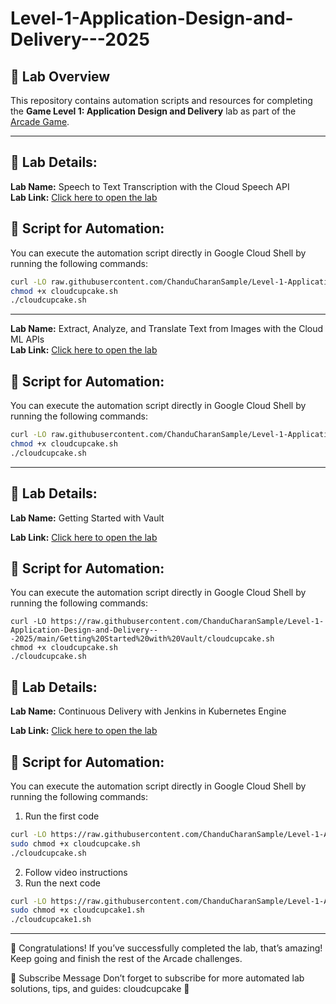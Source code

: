 # Level-1-Application-Design-and-Delivery---2025

## 🎯 Lab Overview
This repository contains automation scripts and resources for completing the **Game Level 1: Application Design and Delivery** lab as part of the
[ Arcade Game](https://www.cloudskillsboost.google/games/6394).

---

## 📌 Lab Details:

**Lab Name:** Speech to Text Transcription with the Cloud Speech API  
**Lab Link:** [Click here to open the lab](https://www.cloudskillsboost.google/games/6394/labs/40265)  

## 🚀 Script for Automation:
You can execute the automation script directly in Google Cloud Shell by running the following commands:

```bash
curl -LO raw.githubusercontent.com/ChanduCharanSample/Level-1-Application-Design-and-Delivery---2025/main/Extract%2C%20Analyze%2C%20and%20Translate%20Text%20from%20Images%20with%20the%20Cloud%20ML%20APIs/cloudcupcake.sh
chmod +x cloudcupcake.sh
./cloudcupcake.sh

```
---

**Lab Name:** Extract, Analyze, and Translate Text from Images with the Cloud ML APIs  
**Lab Link:** [Click here to open the lab](https://www.cloudskillsboost.google/games/6394/labs/40269)  

## 🚀 Script for Automation:
You can execute the automation script directly in Google Cloud Shell by running the following commands:

```bash
curl -LO raw.githubusercontent.com/ChanduCharanSample/Level-1-Application-Design-and-Delivery---2025/main/Extract%2C%20Analyze%2C%20and%20Translate%20Text%20from%20Images%20with%20the%20Cloud%20ML%20APIs/cloudcupcake.sh
chmod +x cloudcupcake.sh
./cloudcupcake.sh

```
---
## 📌 Lab Details:

**Lab Name:**  Getting Started with Vault

**Lab Link:** [Click here to open the lab](https://www.cloudskillsboost.google/games/6394/labs/40270)  

## 🚀 Script for Automation:
You can execute the automation script directly in Google Cloud Shell by running the following commands:
```
curl -LO https://raw.githubusercontent.com/ChanduCharanSample/Level-1-Application-Design-and-Delivery---2025/main/Getting%20Started%20with%20Vault/cloudcupcake.sh
chmod +x cloudcupcake.sh
./cloudcupcake.sh
```

## 📌 Lab Details:

**Lab Name:**   Continuous Delivery with Jenkins in Kubernetes Engine

**Lab Link:** [Click here to open the lab](https://www.cloudskillsboost.google/games/6394/labs/40266)  

## 🚀 Script for Automation:
You can execute the automation script directly in Google Cloud Shell by running the following commands:
1. Run the first code
```bash
curl -LO https://raw.githubusercontent.com/ChanduCharanSample/Level-1-Application-Design-and-Delivery---2025/main/Continuous%20Delivery%20with%20Jenkins%20in%20Kubernetes%20Engine/cloudcupcake.sh
sudo chmod +x cloudcupcake.sh
./cloudcupcake.sh


```
2. Follow video instructions
3. Run the next code

```bash
curl -LO https://raw.githubusercontent.com/ChanduCharanSample/Level-1-Application-Design-and-Delivery---2025/main/Continuous%20Delivery%20with%20Jenkins%20in%20Kubernetes%20Engine/cloudcupcake1.sh
sudo chmod +x cloudcupcake1.sh
./cloudcupcake1.sh


```

---

🎉 Congratulations!
If you’ve successfully completed the lab, that’s amazing! Keep going and finish the rest of the Arcade challenges.

📢 Subscribe Message
Don’t forget to subscribe for more automated lab solutions, tips, and guides: cloudcupcake 🚀
